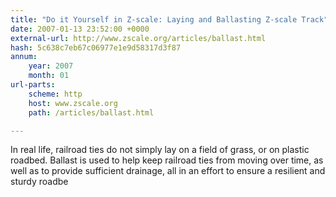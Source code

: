 ```yaml
---
title: "Do it Yourself in Z-scale: Laying and Ballasting Z-scale Track"
date: 2007-01-13 23:52:00 +0000
external-url: http://www.zscale.org/articles/ballast.html
hash: 5c638c7eb67c06977e1e9d58317d3f87
annum:
    year: 2007
    month: 01
url-parts:
    scheme: http
    host: www.zscale.org
    path: /articles/ballast.html

---
```


In real life, railroad ties do not simply lay on a field of grass, or on plastic roadbed. Ballast is used to help keep railroad ties from moving over time, as well as to provide sufficient drainage, all in an effort to ensure a resilient and sturdy roadbe
